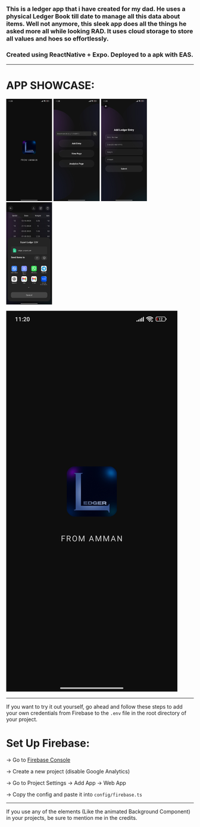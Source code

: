 ### This is a ledger app that i have created for my dad. He uses a physical Ledger Book till date to manage all this data about items. Well not anymore, this sleek app does all the things he asked more all while looking RAD. It uses cloud storage to store all values and hoes so effortlessly.
### Created using ReactNative + Expo. Deployed to a apk with EAS.

---

# **APP SHOWCASE:**

<img src="https://github.com/AmmanRaikar/LedgerReactNativeAPP/blob/main/Showcase/Screenshot_2025-08-05-23-20-00-181_com.ammanraikar.LedgerReactNativeAPP.jpg" alt="Splash Screen image" width="24.5%"/> <img src="https://github.com/AmmanRaikar/LedgerReactNativeAPP/blob/main/Showcase/Screenshot_2025-08-05-23-20-03-173_com.ammanraikar.LedgerReactNativeAPP.jpg" alt="Home Screen image" width="24.5%"/> <img src="https://github.com/AmmanRaikar/LedgerReactNativeAPP/blob/main/Showcase/Screenshot_2025-08-05-23-20-22-575_com.ammanraikar.LedgerReactNativeAPP.jpg" alt="Add Screen image" width="24.5%"/> <img src="https://github.com/AmmanRaikar/LedgerReactNativeAPP/blob/main/Showcase/Screenshot_2025-08-05-23-20-43-454_android.jpg" alt="Exporting Database image" width="24.5%"/>

[![Showcase video](https://github.com/AmmanRaikar/LedgerReactNativeAPP/blob/main/Showcase/Screenshot_2025-08-05-23-20-00-181_com.ammanraikar.LedgerReactNativeAPP.jpg)](https://github.com/AmmanRaikar/LedgerReactNativeAPP/blob/main/Showcase/MP4_20250805_233142VLOG.mp4)

---

If you want to try it out yourself, go ahead and follow these steps to add your own credentials from Firebase to the `.env` file in the root directory of your project.

# **Set Up Firebase:**

-> Go to [Firebase Console](https://console.firebase.google.com)

-> Create a new project (disable Google Analytics)

-> Go to Project Settings → Add App → Web App

-> Copy the config and paste it into `config/firebase.ts`



---
If you use any of the elements (Like the animated Background Component) in your projects, be sure to mention me in the credits.
